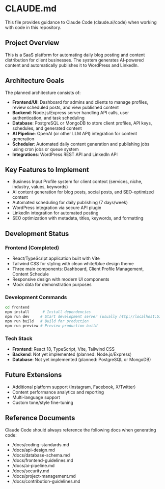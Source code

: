 # CLAUDE.md

This file provides guidance to Claude Code (claude.ai/code) when working with code in this repository.

## Project Overview

This is a SaaS platform for automating daily blog posting and content distribution for client businesses. The system generates AI-powered content and automatically publishes it to WordPress and LinkedIn.

## Architecture Goals

The planned architecture consists of:

- **Frontend/UI**: Dashboard for admins and clients to manage profiles, review scheduled posts, and view published content
- **Backend**: Node.js/Express server handling API calls, user authentication, and task scheduling
- **Database**: PostgreSQL or MongoDB to store client profiles, API keys, schedules, and generated content
- **AI Pipeline**: OpenAI (or other LLM API) integration for content generation
- **Scheduler**: Automated daily content generation and publishing jobs using cron jobs or queue system
- **Integrations**: WordPress REST API and LinkedIn API

## Key Features to Implement

- Business Input Profile system for client context (services, niche, industry, values, keywords)
- AI content generation for blog posts, social posts, and SEO-optimized content
- Automated scheduling for daily publishing (7 days/week)
- WordPress integration via secure API plugin
- LinkedIn integration for automated posting
- SEO optimization with metadata, titles, keywords, and formatting

## Development Status

### Frontend (Completed)
- React/TypeScript application built with Vite
- Tailwind CSS for styling with clean white/blue design theme
- Three main components: Dashboard, Client Profile Management, Content Schedule
- Responsive design with modern UI components
- Mock data for demonstration purposes

### Development Commands
```bash
cd frontend
npm install      # Install dependencies
npm run dev     # Start development server (usually http://localhost:5173 or 5174)
npm run build   # Build for production
npm run preview # Preview production build
```

### Tech Stack
- **Frontend**: React 18, TypeScript, Vite, Tailwind CSS
- **Backend**: Not yet implemented (planned: Node.js/Express)
- **Database**: Not yet implemented (planned: PostgreSQL or MongoDB)

## Future Extensions

- Additional platform support (Instagram, Facebook, X/Twitter)
- Content performance analytics and reporting
- Multi-language support
- Custom tone/style fine-tuning



## Reference Documents
Claude Code should always reference the following docs when generating code:
- /docs/coding-standards.md
- /docs/api-design.md
- /docs/database-schema.md
- /docs/frontend-guidelines.md
- /docs/ai-pipeline.md
- /docs/security.md
- /docs/project-management.md
- /docs/contribution-guidelines.md
